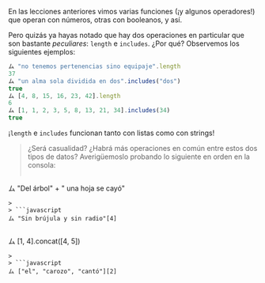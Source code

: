 En las lecciones anteriores vimos varias funciones (¡y algunos operadores!) que operan con números, otras con booleanos, y así.

Pero quizás ya hayas notado que hay dos operaciones en particular que son bastante _peculiares_: `length` e `includes`. ¿Por qué? Observemos los siguientes ejemplos: 

```javascript
ム "no tenemos pertenencias sino equipaje".length
37
ム "un alma sola dividida en dos".includes("dos")
true
ム [4, 8, 15, 16, 23, 42].length
6
ム [1, 1, 2, 3, 5, 8, 13, 21, 34].includes(34)
true
```

¡`length` e `includes` funcionan tanto con listas como con strings!

> ¿Será casualidad? ¿Habrá más operaciones en común entre estos dos tipos de datos? Averigüemoslo probando lo siguiente en orden en la consola:  
> 
> ```javascript
ム "Del árbol" + " una hoja se cayó"
```
>
> ```javascript
ム "Sin brújula y sin radio"[4]
```
>
> ```javascript
ム [1, 4].concat([4, 5])
```
>
> ```javascript
ム ["el", "carozo", "cantó"][2]
```